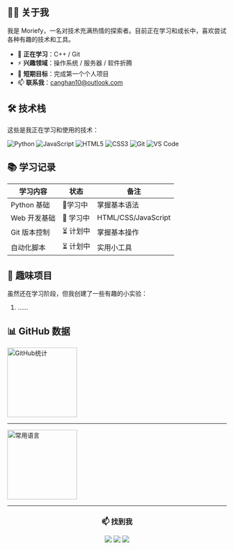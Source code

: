 ## 🧑‍💻 关于我

我是 Moriefy，一名对技术充满热情的探索者。目前正在学习和成长中，喜欢尝试各种有趣的技术和工具。

- 🌱 **正在学习**：C++ / Git
- ⚡ **兴趣领域**：操作系统 / 服务器 / 软件折腾
- 🎯 **短期目标**：完成第一个个人项目
- 📫 **联系我**：canghan10@outlook.com

## 🛠️ 技术栈

这些是我正在学习和使用的技术：

![Python](https://img.shields.io/badge/Python-3776AB?style=for-the-badge&logo=python&logoColor=white)
![JavaScript](https://img.shields.io/badge/JavaScript-F7DF1E?style=for-the-badge&logo=javascript&logoColor=black)
![HTML5](https://img.shields.io/badge/HTML5-E34F26?style=for-the-badge&logo=html5&logoColor=white)
![CSS3](https://img.shields.io/badge/CSS3-1572B6?style=for-the-badge&logo=css3&logoColor=white)
![Git](https://img.shields.io/badge/Git-F05032?style=for-the-badge&logo=git&logoColor=white)
![VS Code](https://img.shields.io/badge/VS_Code-007ACC?style=for-the-badge&logo=visual-studio-code&logoColor=white)

## 📚 学习记录

| 学习内容     | 状态     | 备注                |
| ------------ | -------- | ------------------- |
| Python 基础  | 📖学习中  | 掌握基本语法        |
| Web 开发基础 | 📖 学习中 | HTML/CSS/JavaScript |
| Git 版本控制 | ⏳ 计划中 | 掌握基本操作        |
| 自动化脚本   | ⏳ 计划中 | 实用小工具          |

## 🌈 趣味项目

虽然还在学习阶段，但我创建了一些有趣的小实验：

1. ……

## 📊 GitHub 数据

<!-- GitHub统计卡片 -->

  <img height="160em" src="https://github-readme-stats.vercel.app/api?username=Moriefy&show_icons=true&theme=radical&count_private=true" alt="GitHub统计">
  
---

<!-- 编程语言使用情况 -->

  <img height="160em" src="https://github-readme-stats.vercel.app/api/top-langs/?username=Moriefy&layout=compact&theme=radical" alt="常用语言">

---

<div align="center">
  <h3>📫 找到我</h3>
  <a href="https://twitter.com/PlusLogic"><img src="https://img.shields.io/badge/Twitter-1DA1F2?style=for-the-badge&logo=twitter&logoColor=white"></a>
  <a href="https://pluslogic.eu.org"><img src="https://img.shields.io/badge/Blog-FF5722?style=for-the-badge&logo=blogger&logoColor=white"></a>
  <a href="mailto:canghan10@outlook.com"><img src="https://img.shields.io/badge/Email-D14836?style=for-the-badge&logo=gmail&logoColor=white"></a>
</div>
